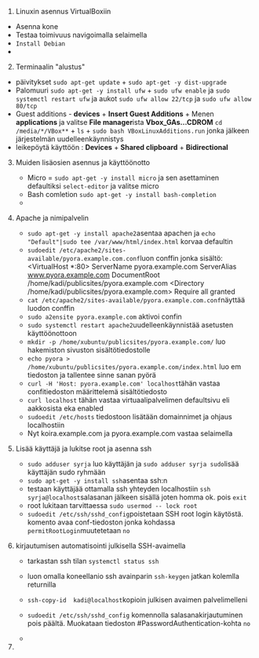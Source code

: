 1. Linuxin asennus VirtualBoxiin
  - Asenna kone
  - Testaa toimivuus navigoimalla selaimella
  - `Install Debian`
  - 
2. Terminaalin "alustus"
  - päivitykset
      `sudo apt-get update` + `sudo apt-get -y dist-upgrade`
  - Palomuuri
        `sudo apt-get -y install ufw` + `sudo ufw enable` ja `sudo systemctl restart ufw` ja aukot `sudo ufw allow 22/tcp` ja `sudo ufw allow 80/tcp`
  - Guest additions - **devices** + **Insert Guest Additions** + Menen **applications** ja valitse **File manager**ista **Vbox_GAs...CDROM**
        `cd /media/*/VBox**` + `ls` + `sudo bash VBoxLinuxAdditions.run` jonka jälkeen järjestelmän uudelleenkäynnistys
  - leikepöytä käyttöön : **Devices** + **Shared clipboard** + **Bidirectional**

3. Muiden lisäosien asennus ja käyttöönotto
    - Micro = `sudo apt-get -y install micro` ja sen asettaminen defaultiksi `select-editor` ja valitse micro
    - Bash comletion `sudo apt-get -y install bash-completion`
    - 
4. Apache ja nimipalvelin
    - `sudo apt-get -y install apache2`asentaa apachen ja `echo "Default"|sudo tee /var/www/html/index.html` korvaa defaultin
    - `sudoedit /etc/apache2/sites-available/pyora.example.com.conf`luon conffin jonka sisältö:
          <VirtualHost *:80>
         ServerName pyora.example.com
         ServerAlias www.pyora.example.com
         DocumentRoot /home/kadi/publicsites/pyora.example.com
         <Directory /home/kadi/publicsites/pyora.example.com>
           Require all granted
         </Directory>
        </VirtualHost>
    - `cat /etc/apache2/sites-available/pyora.example.com.conf`näyttää luodon conffin
    - `sudo a2ensite pyora.example.com` aktivoi confin
    - `sudo systemctl restart apache2`uudelleenkäynnistää asetusten käyttöönottoon
    - `mkdir -p /home/xubuntu/publicsites/pyora.example.com/` luo hakemiston sivuston sisältötiedostolle
    - `echo pyora > /home/xubuntu/publicsites/pyora.example.com/index.html` luo em tiedoston ja tallentee sinne sanan pyörä
    - `curl -H 'Host: pyora.example.com' localhost`tähän vastaa confitiedoston määrittelemä sisältötiedosto
    - `curl localhost`  tähän vastaa virtuaalipalvelimen defaultsivu eli aakkosista eka enabled
    - `sudoedit /etc/hosts` tiedostoon lisätään domainnimet ja ohjaus localhostiin
    - Nyt koira.example.com ja pyora.example.com vastaa selaimella

5. Lisää käyttäjä ja lukitse root ja asenna ssh
     - `sudo adduser syrja` luo käyttäjän ja `sudo adduser syrja sudo`lisää käyttäjän sudo ryhmään
     - `sudo apt-get -y install ssh`asentaa ssh:n
     - testaan käyttäjää ottamalla ssh yhteyden localhostiin `ssh syrja@localhost`salasanan jälkeen sisällä joten homma ok. pois `exit`
     - root lukitaan tarvittaessa `sudo usermod -- lock root`
     - `sudoedit /etc/ssh/sshd_config`poistetaan SSH root login käytöstä. komento avaa conf-tiedoston jonka kohdassa `permitRootLogin`muutetetaan `no`
       
6.  kirjautumisen automatisointi julkisella SSH-avaimella
    - tarkastan ssh tilan `systemctl status ssh`
    - luon omalla koneellanio ssh avainparin `ssh-keygen` jatkan kolemlla returnilla
    - `ssh-copy-id  kadi@localhost`kopioin julkisen avaimen palvelimelleni
    - `sudoedit /etc/ssh/sshd_config` komennolla salasanakirjautuminen pois päältä. Muokataan tiedoston #PasswordAuthentication-kohta `no`
  

    - 
7.  
